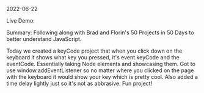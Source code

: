2022-06-22

Live Demo:

Summary: Following along with Brad and Florin's 50 Projects in 50 Days to better understand JavaScript.

Today we created a keyCode project that when you click down on the keyboard it shows what key you pressed, it's event.keyCode and the eventCode. Essentially taking Node elements and showcasing them. Got to use window.addEventListener so no matter where you clicked on the page with the keyboard it would show your key which is pretty cool. Also added a time delay lightly just so it's not as abbrasive. Fun project!
